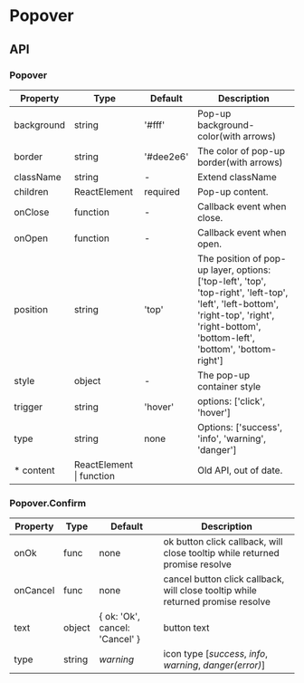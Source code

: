 # Popover

<example />

## API

### Popover 

| Property | Type | Default | Description |
| --- | --- | --- | --- |
| background | string | '#fff' | Pop-up background-color(with arrows) |
| border | string | '#dee2e6' | The color of pop-up border(with arrows) |
| className | string | - | Extend className |
| children | ReactElement | required | Pop-up content. |
| onClose | function | - | Callback event when close. |
| onOpen | function | - | Callback event when open. |
| position | string | 'top' | The position of pop-up layer, options:  \['top-left', 'top', 'top-right', 'left-top', 'left', 'left-bottom', 'right-top', 'right', 'right-bottom', 'bottom-left', 'bottom', 'bottom-right'] |
| style | object | - | The pop-up container style |
| trigger | string | 'hover' | options: \['click', 'hover'] |
| type | string | none | Options: \['success', 'info', 'warning', 'danger'] |
| * content | ReactElement \| function | | Old API, out of date. | 

### Popover.Confirm

| Property | Type | Default | Description |
| --- | --- | --- | --- |
| onOk | func | none | ok button click callback, will close tooltip while returned promise resolve |
| onCancel | func | none | cancel button click callback, will close tooltip while returned promise resolve |
| text | object | { ok: 'Ok', cancel: 'Cancel' } | button text |
| type | string | *warning* |  icon type \[*success*, *info*, *warning*, *danger(error)*] |
